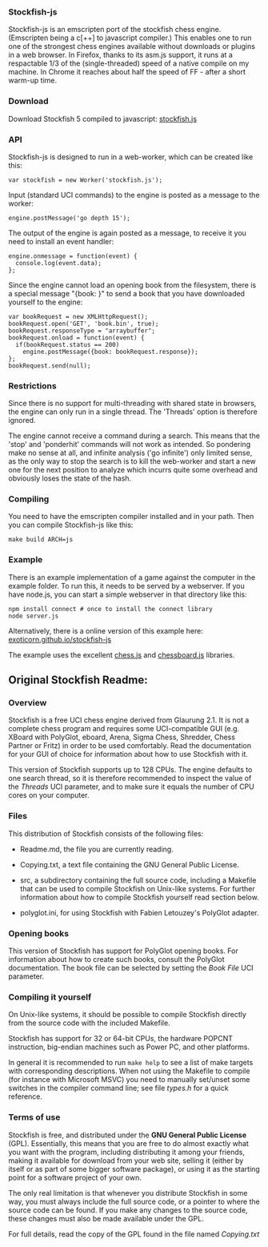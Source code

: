 ### Stockfish-js

Stockfish-js is an emscripten port of the stockfish chess engine.
(Emscripten being a c[++] to javascript compiler.)
This enables one to run one of the strongest chess engines available
without downloads or plugins in a web browser.
In Firefox, thanks to its asm.js support, it runs at a respactable
1/3 of the (single-threaded) speed of a native compile on my machine.
In Chrome it reaches about half the speed of FF - after a short
warm-up time.

### Download

Download Stockfish 5 compiled to javascript:
[stockfish.js](https://github.com/exoticorn/stockfish-js/releases/download/sf_5_js/stockfish.js)

### API

Stockfish-js is designed to run in a web-worker, which can be created
like this:

    var stockfish = new Worker('stockfish.js');

Input (standard UCI commands) to the engine is posted as a message to the worker:

    engine.postMessage('go depth 15');

The output of the engine is again posted as a message, to receive it
you need to install an event handler:

    engine.onmessage = function(event) {
      console.log(event.data);
    };

Since the engine cannot load an opening book from the filesystem, there
is a special message "{book: <binary polglot book data>}" to send a book
that you have downloaded yourself to the engine:

    var bookRequest = new XMLHttpRequest();
    bookRequest.open('GET', 'book.bin', true);
    bookRequest.responseType = "arraybuffer";
    bookRequest.onload = function(event) {
      if(bookRequest.status == 200)
        engine.postMessage({book: bookRequest.response});
    };
    bookRequest.send(null);

### Restrictions

Since there is no support for multi-threading with shared state in browsers,
the engine can only run in a single thread. The 'Threads' option is therefore
ignored.

The engine cannot receive a command during a search. This means that the
'stop' and 'ponderhit' commands will not work as intended.
So pondering make no sense at all, and infinite analysis ('go infinite')
only limited sense, as the only way to stop the search is to kill the
web-worker and start a new one for the next position to analyze which
incurrs quite some overhead and obviously loses the state of the hash.

### Compiling

You need to have the emscripten compiler installed and in your path.
Then you can compile Stockfish-js like this:

    make build ARCH=js

### Example

There is an example implementation of a game against the computer in
the example folder. To run this, it needs to be served by a webserver.
If you have node.js, you can start a simple webserver in that directory
like this:

    npm install connect # once to install the connect library
    node server.js

Alternatively, there is a online version of this example here:
[exoticorn.github.io/stockfish-js](http://exoticorn.github.io/stockfish-js)

The example uses the excellent [chess.js](http://github.com/jhlywa/chess.js)
and [chessboard.js](http://chessboardjs.com/) libraries.

## Original Stockfish Readme:

### Overview

Stockfish is a free UCI chess engine derived from Glaurung 2.1. It is
not a complete chess program and requires some UCI-compatible GUI
(e.g. XBoard with PolyGlot, eboard, Arena, Sigma Chess, Shredder, Chess
Partner or Fritz) in order to be used comfortably. Read the
documentation for your GUI of choice for information about how to use
Stockfish with it.

This version of Stockfish supports up to 128 CPUs. The engine defaults
to one search thread, so it is therefore recommended to inspect the value of
the *Threads* UCI parameter, and to make sure it equals the number of CPU
cores on your computer.


### Files

This distribution of Stockfish consists of the following files:

  * Readme.md, the file you are currently reading.

  * Copying.txt, a text file containing the GNU General Public License.

  * src, a subdirectory containing the full source code, including a Makefile
    that can be used to compile Stockfish on Unix-like systems. For further
    information about how to compile Stockfish yourself read section below.

  * polyglot.ini, for using Stockfish with Fabien Letouzey's PolyGlot
    adapter.


### Opening books

This version of Stockfish has support for PolyGlot opening books. For
information about how to create such books, consult the PolyGlot
documentation. The book file can be selected by setting the *Book File*
UCI parameter.


### Compiling it yourself

On Unix-like systems, it should be possible to compile Stockfish
directly from the source code with the included Makefile.

Stockfish has support for 32 or 64-bit CPUs, the hardware POPCNT
instruction, big-endian machines such as Power PC, and other platforms.

In general it is recommended to run `make help` to see a list of make
targets with corresponding descriptions. When not using the Makefile to
compile (for instance with Microsoft MSVC) you need to manually
set/unset some switches in the compiler command line; see file *types.h*
for a quick reference.


### Terms of use

Stockfish is free, and distributed under the **GNU General Public License**
(GPL). Essentially, this means that you are free to do almost exactly
what you want with the program, including distributing it among your
friends, making it available for download from your web site, selling
it (either by itself or as part of some bigger software package), or
using it as the starting point for a software project of your own.

The only real limitation is that whenever you distribute Stockfish in
some way, you must always include the full source code, or a pointer
to where the source code can be found. If you make any changes to the
source code, these changes must also be made available under the GPL.

For full details, read the copy of the GPL found in the file named
*Copying.txt*
